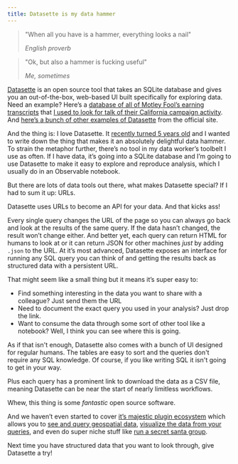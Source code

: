 ```yaml
---
title: Datasette is my data hammer
---
```


> "When all you have is a hammer, everything looks a nail"
> 
> _English proverb_
    

> "Ok, but also a hammer is fucking useful"
> 
> _Me, sometimes_

[Datasette](https://datasette.io/) is an open source tool that takes an SQLite database and gives you an out-of-the-box, web-based UI built specifically for exploring data. Need an example? Here’s a [database of all of Motley Fool’s earning transcripts](https://motley-fool-earning-transcripts.fly.dev/transcripts/Transcript) that [I used to look for talk of their California campaign activity](https://www.jeremiak.com/blog/earnings-call-transcript-database/). And [here’s a bunch of other examples of Datasette](https://datasette.io/examples) from the official site.

And the thing is: I love Datasette. It [recently turned 5 years old](https://simonwillison.net/2022/Nov/13/datasette-birthday/) and I wanted to write down the thing that makes it an absolutely delightful data hammer. To strain the metaphor further, there’s no tool in my data worker’s toolbelt I use as often.  If I have data, it’s going into a SQLite database and I’m going to use Datasette to make it easy to explore and reproduce analysis, which I usually do in an Observable notebook.

But there are lots of data tools out there, what makes Datasette special? If I had to sum it up: URLs.

Datasette uses URLs to become an API for your data. And that kicks ass!

Every single query changes the URL of the page so you can always go back and look at the results of the same query. If the data hasn’t changed, the result won’t change either. And better yet, each query can return HTML for humans to look at or it can return JSON for other machines *just* by adding `.json` to the URL. At it’s most advanced, Datasette exposes an interface for running any SQL query you can think of and getting the results back as structured data with a persistent URL.

That might seem like a small thing but it means it’s super easy to:

- Find something interesting in the data you want to share with a colleague? Just send them the URL
- Need to document the exact query you used in your analysis? Just drop the link.
- Want to consume the data through some sort of other tool like a notebook? Well, I think you can see where this is going.

As if that isn't enough, Datasette also comes with a bunch of UI designed for regular humans. The tables are easy to sort and the queries don't require any SQL knowledge. Of course, if you like writing SQL it isn't going to get in your way.

Plus each query has a prominent link to download the data as a CSV file, meaning Datasette can be near the start of nearly limitless workflows.

Whew, this thing is some _fantastic_ open source software.

And we haven’t even started to cover [it’s majestic plugin ecosystem](https://datasette.io/plugins) which allows you to [see and query geospatial data](https://datasette.io/plugins/datasette-geojson-map), [visualize the data from your queries](https://datasette.io/plugins/datasette-vega), and even do super niche stuff like [run a secret santa group](https://datasette.io/plugins/datasette-secret-santa).

Next time you have structured data that you want to look through, give Datasette a try!